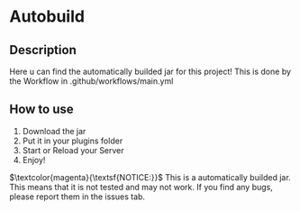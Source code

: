 # Autobuild
## Description
Here u can find the automatically builded jar for this project!
This is done by the Workflow in .github/workflows/main.yml
## How to use
1. Download the jar
2. Put it in your plugins folder
3. Start or Reload your Server
4. Enjoy! <br>

$\textcolor{magenta}{\textsf{NOTICE:}}$ This is a automatically builded jar. This means that it is not tested and may not work. If you find any bugs, please report them in the issues tab. <br>